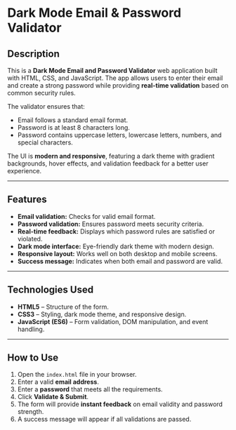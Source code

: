 # Dark Mode Email & Password Validator

## Description

This is a **Dark Mode Email and Password Validator** web application built with HTML, CSS, and JavaScript. The app allows users to enter their email and create a strong password while providing **real-time validation** based on common security rules.  

The validator ensures that:
- Email follows a standard email format.
- Password is at least 8 characters long.
- Password contains uppercase letters, lowercase letters, numbers, and special characters.

The UI is **modern and responsive**, featuring a dark theme with gradient backgrounds, hover effects, and validation feedback for a better user experience.  

---

## Features

- **Email validation:** Checks for valid email format.
- **Password validation:** Ensures password meets security criteria.
- **Real-time feedback:** Displays which password rules are satisfied or violated.
- **Dark mode interface:** Eye-friendly dark theme with modern design.
- **Responsive layout:** Works well on both desktop and mobile screens.
- **Success message:** Indicates when both email and password are valid.

---

## Technologies Used

- **HTML5** – Structure of the form.
- **CSS3** – Styling, dark mode theme, and responsive design.
- **JavaScript (ES6)** – Form validation, DOM manipulation, and event handling.

---

## How to Use

1. Open the `index.html` file in your browser.
2. Enter a valid **email address**.
3. Enter a **password** that meets all the requirements.
4. Click **Validate & Submit**.
5. The form will provide **instant feedback** on email validity and password strength.
6. A success message will appear if all validations are passed.



